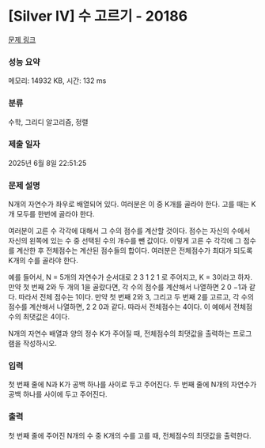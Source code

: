 # [Silver IV] 수 고르기 - 20186 

[문제 링크](https://www.acmicpc.net/problem/20186) 

### 성능 요약

메모리: 14932 KB, 시간: 132 ms

### 분류

수학, 그리디 알고리즘, 정렬

### 제출 일자

2025년 6월 8일 22:51:25

### 문제 설명

<p>N개의 자연수가 좌우로 배열되어 있다. 여러분은 이 중 K개를 골라야 한다. 고를 때는 K개 모두를 한번에 골라야 한다.</p>

<p>여러분이 고른 수 각각에 대해서 그 수의 점수를 계산할 것이다. 점수는 자신의 수에서 자신의 왼쪽에 있는 수 중 선택된 수의 개수를 뺀 값이다. 이렇게 고른 수 각각에 그 점수를 계산한 후 전체점수는 계산된 점수들의 합이다. 여러분은 전체점수가 최대가 되도록 K개의 수를 골라야 한다.</p>

<p>예를 들어서, N = 5개의 자연수가 순서대로 2 3 1 2 1 로 주어지고, K = 3이라고 하자. 만약 첫 번째 2와 두 개의 1을 골랐다면, 각 수의 점수를 계산해서 나열하면 2 0 −1과 같다. 따라서 전체 점수는 1이다. 만약 첫 번째 2와 3, 그리고 두 번째 2를 고르고, 각 수의 점수를 계산해서 나열하면, 2 2 0과 같다. 따라서 전체점수는 4이다. 이 예에서 전체점수의 최댓값은 4이다.</p>

<p>N개의 자연수 배열과 양의 정수 K가 주어질 때, 전체점수의 최댓값을 출력하는 프로그램을 작성하시오.</p>

### 입력 

 <p>첫 번째 줄에 N과 K가 공백 하나를 사이로 두고 주어진다. 두 번째 줄에 N개의 자연수가 공백 하나를 사이에 두고 주어진다.</p>

### 출력 

 <p>첫 번째 줄에 주어진 N개의 수 중 K개의 수를 고를 때, 전체점수의 최댓값을 출력한다.</p>

